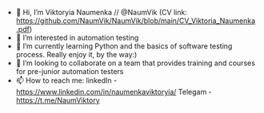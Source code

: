 - 👋 Hi, I’m Viktoryia Naumenka // @NaumVik (CV link: https://github.com/NaumVik/NaumVik/blob/main/CV_Viktoria_Naumenka.pdf)
- 👀 I’m interested in automation testing
- 🌱 I’m currently learning Python and the basics of software testing process. Really enjoy it, by the way:)
- 💞️ I’m looking to collaborate on a team that provides training and courses for pre-junior automation testers
- 📫 How to reach me: linkedIn - https://www.linkedin.com/in/naumenkaviktoryia/ Telegam - https://t.me/NaumViktory

<!---
NaumVik/NaumVik is a ✨ special ✨ repository because its `README.md` (this file) appears on your GitHub profile.
You can click the Preview link to take a look at your changes.
--->
